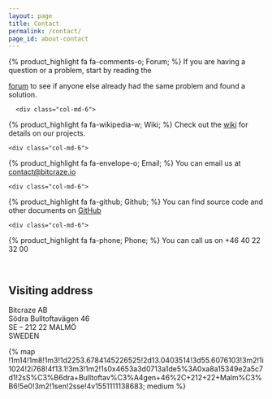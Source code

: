 ```yaml
---
layout: page
title: Contact
permalink: /contact/
page_id: about-contact
---
```


<div class="row">
    <div class="col-md-6">
{% product_highlight 
fa fa-comments-o; 
Forum;
%} 
If you are having a question or a problem, start by reading the 

<a href="//forum.bitcraze.io">forum</a> to see if anyone else already had the same problem and found a solution.
    </div>
   
   
      <div class="col-md-6">
{% product_highlight 
fa fa-wikipedia-w; 
Wiki;
%} 
Check out the <a href="//wiki.bitcraze.io">wiki</a> for details on our projects.
    </div>
   

</div>

<div class="row">

    
    <div class="col-md-6">
{% product_highlight 
fa fa-envelope-o; 
Email;
%} 
You can email us at <a href="mailto:contact@bitcraze.io">contact@bitcraze.io</a>
    </div>
    
    <div class="col-md-6">
{% product_highlight 
fa fa-github; 
Github;
%} 
You can find source code and other documents on <a href="https://github.com/bitcraze">GitHub</a>
    </div>


    <div class="col-md-6">
{% product_highlight 
fa fa-phone; 
Phone;
%} 
You can call us on +46 40 22 32 00
    </div>
</div>

<br>

## Visiting address

Bitcraze AB  
Södra Bulltoftavägen 46  
SE &#8211; 212 22 MALMÖ  
SWEDEN

{% map !1m14!1m8!1m3!1d2253.6784145226525!2d13.0403514!3d55.6076103!3m2!1i1024!2i768!4f13.1!3m3!1m2!1s0x4653a3d0713a1de5%3A0xa8a15349e2a5c7d1!2sS%C3%B6dra+Bulltoftav%C3%A4gen+46%2C+212+22+Malm%C3%B6!5e0!3m2!1sen!2sse!4v1551111138683; medium %}
